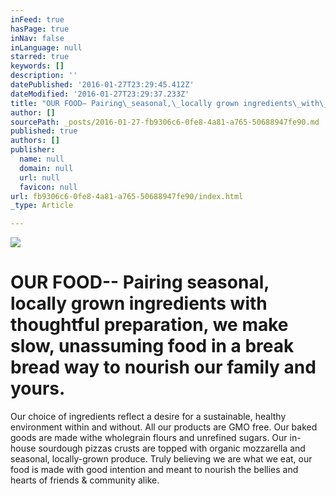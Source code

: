 ```yaml
---
inFeed: true
hasPage: true
inNav: false
inLanguage: null
starred: true
keywords: []
description: ''
datePublished: '2016-01-27T23:29:45.412Z'
dateModified: '2016-01-27T23:29:37.233Z'
title: "OUR FOOD– Pairing\_seasonal,\_locally grown ingredients\_with\_thoughtful\_preparation, we make slow, unassuming food in a break\_bread way\_to nourish our family and yours.\_"
author: []
sourcePath: _posts/2016-01-27-fb9306c6-0fe8-4a81-a765-50688947fe90.md
published: true
authors: []
publisher:
  name: null
  domain: null
  url: null
  favicon: null
url: fb9306c6-0fe8-4a81-a765-50688947fe90/index.html
_type: Article

---
```

![](https://the-grid-user-content.s3-us-west-2.amazonaws.com/5fac70b8-27b9-4445-9f35-222bb3bedc60.jpg)

# OUR FOOD-- Pairing seasonal, locally grown ingredients with thoughtful preparation, we make slow, unassuming food in a break bread way to nourish our family and yours. 

Our choice of ingredients reflect a desire for a sustainable, healthy environment within and without. All our products are GMO free. Our baked goods are made withe wholegrain flours and unrefined sugars. Our in-house sourdough pizzas crusts are topped with organic mozzarella and seasonal, locally-grown produce. Truly believing we are what we eat, our food is made with good intention and meant to nourish the bellies and hearts of friends & community alike. ​